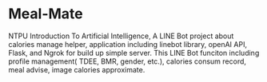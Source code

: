 # Meal-Mate
NTPU Introduction To Artificial Intelligence, A LINE Bot project about calories manage helper,  application including linebot library, openAI API, Flask, and Ngrok for build up simple server. This LINE Bot funciton including profile management( TDEE, BMR, gender, etc.), calories consum record, meal advise, image calories approximate.
